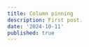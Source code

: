 ```yaml
---
title: Column pinning
description: First post.
date: '2024-10-11'
published: true
---
```

<script>
  import GridWrapper from './grid-wrapper.svelte'
</script>

<GridWrapper />